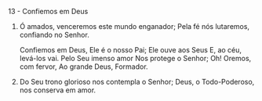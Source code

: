 13 - Confiemos em Deus

1. Ó amados, venceremos este mundo enganador;
   Pela fé nós lutaremos, confiando no Senhor.

   Confiemos em Deus,
   Ele é o nosso Pai;
   Ele ouve aos Seus
   E, ao céu, levá-los vai.
   Pelo Seu imenso amor
   Nos protege o Senhor;
   Oh! Oremos, com fervor,
   Ao grande Deus, Formador.

2. Do Seu trono glorioso nos contempla o Senhor;
   Deus, o Todo-Poderoso, nos conserva em amor.
